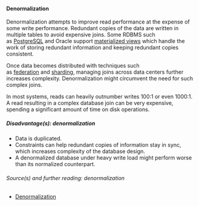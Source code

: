 #### Denormalization

Denormalization attempts to improve read performance at the expense of some write performance. Redundant copies of the data are written in multiple tables to avoid expensive joins. Some RDBMS such as [PostgreSQL](https://en.wikipedia.org/wiki/PostgreSQL) and Oracle support [materialized views](https://en.wikipedia.org/wiki/Materialized_view) which handle the work of storing redundant information and keeping redundant copies consistent.

Once data becomes distributed with techniques such as [federation](https://github.com/donnemartin/system-design-primer?tab=readme-ov-file#federation) and [sharding](https://github.com/donnemartin/system-design-primer?tab=readme-ov-file#sharding), managing joins across data centers further increases complexity. Denormalization might circumvent the need for such complex joins.

In most systems, reads can heavily outnumber writes 100:1 or even 1000:1. A read resulting in a complex database join can be very expensive, spending a significant amount of time on disk operations.

##### Disadvantage(s): denormalization
- Data is duplicated.
- Constraints can help redundant copies of information stay in sync, which increases complexity of the database design.
- A denormalized database under heavy write load might perform worse than its normalized counterpart.

###### Source(s) and further reading: denormalization
- [Denormalization](https://en.wikipedia.org/wiki/Denormalization)